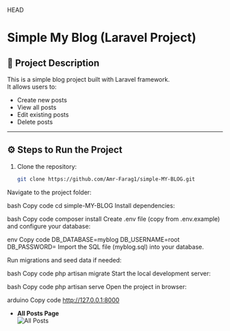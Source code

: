  HEAD
# Simple My Blog (Laravel Project)

## 📌 Project Description
This is a simple blog project built with Laravel framework.  
It allows users to:
- Create new posts
- View all posts
- Edit existing posts
- Delete posts

---

## ⚙️ Steps to Run the Project
1. Clone the repository:
   ```bash
   git clone https://github.com/Amr-Farag1/simple-MY-BLOG.git
Navigate to the project folder:

bash
Copy code
cd simple-MY-BLOG
Install dependencies:

bash
Copy code
composer install
Create .env file (copy from .env.example) and configure your database:

env
Copy code
DB_DATABASE=myblog
DB_USERNAME=root
DB_PASSWORD=
Import the SQL file (myblog.sql) into your database.

Run migrations and seed data if needed:

bash
Copy code
php artisan migrate
Start the local development server:

bash
Copy code
php artisan serve
Open the project in browser:

arduino
Copy code
http://127.0.0.1:8000

- **All Posts Page**  
  ![All Posts](screenshots/all-posts.png)

